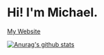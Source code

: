 # Hi! I'm Michael.

[My Website](https://izmichael.xyz)

[![Anurag's github stats](https://izmichael-github-stats.vercel.app/api?username=izmichael&show_icons=true?count_private=true&include_all_commits=true&theme=algolia)](https://github.com/anuraghazra/github-readme-stats)
